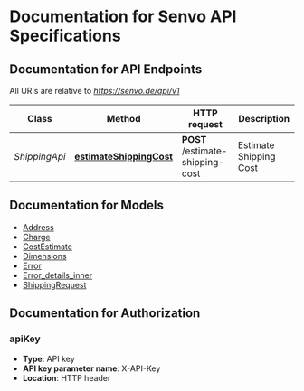 # Documentation for Senvo API Specifications

<a name="documentation-for-api-endpoints"></a>
## Documentation for API Endpoints

All URIs are relative to *https://senvo.de/api/v1*

| Class | Method | HTTP request | Description |
|------------ | ------------- | ------------- | -------------|
| *ShippingApi* | [**estimateShippingCost**](Apis/ShippingApi.md#estimateshippingcost) | **POST** /estimate-shipping-cost | Estimate Shipping Cost |


<a name="documentation-for-models"></a>
## Documentation for Models

 - [Address](./Models/Address.md)
 - [Charge](./Models/Charge.md)
 - [CostEstimate](./Models/CostEstimate.md)
 - [Dimensions](./Models/Dimensions.md)
 - [Error](./Models/Error.md)
 - [Error_details_inner](./Models/Error_details_inner.md)
 - [ShippingRequest](./Models/ShippingRequest.md)


<a name="documentation-for-authorization"></a>
## Documentation for Authorization

<a name="apiKey"></a>
### apiKey

- **Type**: API key
- **API key parameter name**: X-API-Key
- **Location**: HTTP header

